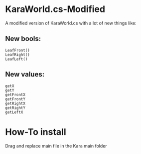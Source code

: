 # KaraWorld.cs-Modified
A modified version of KaraWorld.cs with a lot of new things like:

## New bools:
```
LeafFront()
LeafRight()
LeafLeft()
```
## New values:
```
getX
getY
getFrontX
getFrontY
getRightX
getRightY
getLeftX
```
# How-To install
Drag and replace main file in the Kara main folder
